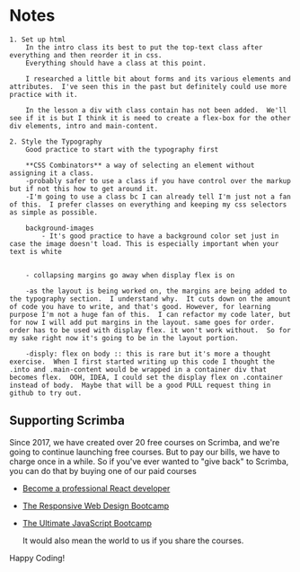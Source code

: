 # Notes
	1. Set up html 
		In the intro class its best to put the top-text class after everything and then reorder it in css.  
		Everything should have a class at this point. 

		I researched a little bit about forms and its various elements and attributes.  I've seen this in the past but definitely could use more practice with it.

		In the lesson a div with class contain has not been added.  We'll see if it is but I think it is need to create a flex-box for the other div elements, intro and main-content.

	2. Style the Typography
		Good practice to start with the typography first

		**CSS Combinators** a way of selecting an element without assigning it a class.
		-probably safer to use a class if you have control over the markup but if not this how to get around it. 
		-I'm going to use a class bc I can already tell I'm just not a fan of this.  I prefer classes on everything and keeping my css selectors as simple as possible.

		background-images 
			- It's good practice to have a background color set just in case the image doesn't load. This is especially important when your text is white


		- collapsing margins go away when display flex is on

		-as the layout is being worked on, the margins are being added to the typography section.  I understand why.  It cuts down on the amount of code you have to write, and that's good. However, for learning purpose I'm not a huge fan of this.  I can refactor my code later, but for now I will add put margins in the layout. same goes for order.  order has to be used with display flex. it won't work without.  So for my sake right now it's going to be in the layout portion.  

		-disply: flex on body :: this is rare but it's more a thought exercise.  When I first started writing up this code I thought the .into and .main-content would be wrapped in a container div that becomes flex.  OOH, IDEA, I could set the display flex on .container instead of body.  Maybe that will be a good PULL request thing in github to try out.


## Supporting Scrimba

Since 2017, we have created over 20 free courses on Scrimba, and we're going to
continue launching free courses. But to pay our bills, we have to charge once
in a while. So if you've ever wanted to "give back" to Scrimba, you can do that by buying
	one of our paid courses

- [Become a professional React developer](https://scrimba.com/course/greact)
- [The Responsive Web Design Bootcamp](https://scrimba.com/course/gresponsive)
- [The Ultimate JavaScript Bootcamp](https://scrimba.com/course/gjavascript)

	It would also mean the world to us if you share the courses.  

Happy Coding!
